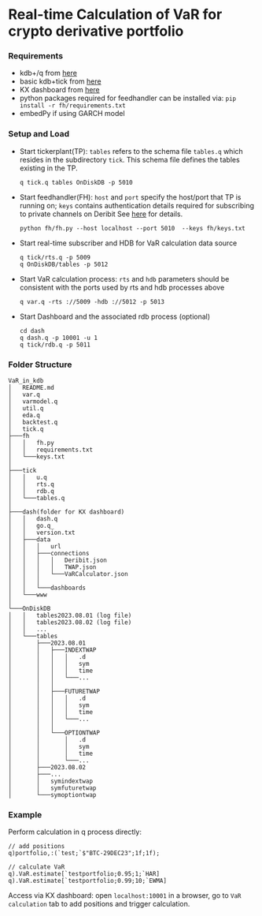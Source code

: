 # Real-time Calculation of VaR for crypto derivative portfolio

### Requirements

- kdb+/q from [here](https://code.kx.com/q/learn/install/)
- basic kdb+tick from [here](https://github.com/KxSystems/kdb-tick)
- KX dashboard from [here](https://code.kx.com/dashboards/)
- python packages required for feedhandler can be installed via: `pip install -r fh/requirements.txt`
- embedPy if using GARCH model

### Setup and Load

- Start tickerplant(TP): `tables` refers to the schema file `tables.q` which resides in the subdirectory `tick`. This schema file defines the tables existing in the TP.

    ```
    q tick.q tables OnDiskDB -p 5010
    ```

- Start feedhandler(FH): `host` and `port` specify the host/port that TP is running on; `keys` contains authentication details required for subscribing to private channels on Deribit See [here](https://www.deribit.com/account/BTC/api) for details.

    ```
    python fh/fh.py --host localhost --port 5010  --keys fh/keys.txt
    ```

- Start real-time subscriber and HDB for VaR calculation data source

    ```
    q tick/rts.q -p 5009
    q OnDiskDB/tables -p 5012
    ```

- Start VaR calculation process: `rts` and `hdb` parameters should be consistent with the ports used by rts and hdb processes above

    ```
    q var.q -rts ://5009 -hdb ://5012 -p 5013
    ```

- Start Dashboard and the associated rdb process (optional)

    ```
    cd dash
    q dash.q -p 10001 -u 1
    q tick/rdb.q -p 5011
    ```

### Folder Structure

```
VaR_in_kdb
│   README.md
│   var.q
│   varmodel.q
│   util.q
│   eda.q
│   backtest.q
│   tick.q 
├───fh
│   │   fh.py
│   │   requirements.txt
│   └───keys.txt
│   
├───tick
│   │   u.q
│   │   rts.q
│   │   rdb.q
│   └───tables.q
│   
├───dash(folder for KX dashboard)
│   │   dash.q
│   │   go.q_
│   │   version.txt
│   ├───data
│   │   │   url
│   │   ├───connections
│   │   │   │   Deribit.json
│   │   │   │   TWAP.json
│   │   │   └───VaRCalculator.json
│   │   │   
│   │   └───dashboards
│   └───www 
│
└───OnDiskDB
│   │   tables2023.08.01 (log file)
│   │   tables2023.08.02 (log file)
│   │   ...
│   └───tables
│       ├───2023.08.01
│       │   ├───INDEXTWAP 
│       │   │   │   .d
│       │   │   │   sym
│       │   │   │   time
│       │   │   └───...
│       │   │   
│       │   ├───FUTURETWAP 
│       │   │   │   .d
│       │   │   │   sym
│       │   │   │   time
│       │   │   └───...
│       │   │   
│       │   └───OPTIONTWAP 
│       │       │   .d
│       │       │   sym
│       │       │   time
│       │       └───...
│       ├───2023.08.02
│       ├───...
│       │   symindextwap
│       │   symfuturetwap
│       └───symoptiontwap
```

### Example 

Perform calculation in q process directly:
```
// add positions
q)portfolio,:(`test;`$"BTC-29DEC23";1f;1f);

// calculate VaR
q).VaR.estimate[`testportfolio;0.95;1;`HAR]
q).VaR.estimate[`testportfolio;0.99;10;`EWMA]
```

Access via KX dashboard: open `localhost:10001` in a browser, go to `VaR calculation` tab to add positions and trigger calculation.